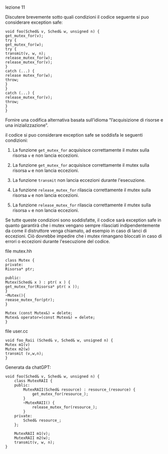 lezione 11

Discutere brevemente sotto quali condizioni il codice seguente si puo considerare exception safe:  
```
void foo(Sched& v, Sched& w, unsigned n) {  
get_mutex_for(v);  
try {  
get_mutex_for(w);  
try {  
transmit(v, w, n);  
release_mutex_for(w);  
release_mutex_for(v);  
}  
catch (...) {  
release mutex_for(w);  
throw;  
}  
}  
catch (...) {  
release_mutex_for(v);  
throw;  
}  
}  
```

Fornire una codifica alternativa basata sull’idioma “l’acquisizione di risorse e una inizializzazione”.


il codice si puo considerare exception safe se soddisfa le seguenti condizioni:

1.  La funzione `get_mutex_for` acquisisce correttamente il mutex sulla risorsa `v` e non lancia eccezioni.
    
2.  La funzione `get_mutex_for` acquisisce correttamente il mutex sulla risorsa `w` e non lancia eccezioni.
    
3.  La funzione `transmit` non lancia eccezioni durante l'esecuzione.
    
4.  La funzione `release_mutex_for` rilascia correttamente il mutex sulla risorsa `w` e non lancia eccezioni.
    
5.  La funzione `release_mutex_for` rilascia correttamente il mutex sulla risorsa `v` e non lancia eccezioni.
    

Se tutte queste condizioni sono soddisfatte, il codice sarà exception safe in quanto garantirà che i mutex vengano sempre rilasciati indipendentemente da come il distruttore venga chiamato, ad esempio in caso di lanci di eccezioni. Ciò dovrebbe impedire che i mutex rimangano bloccati in caso di errori o eccezioni durante l'esecuzione del codice.


file mutex.hh
```
class Mutex {
private:
Risorsa* ptr;

public:
Mutex(Sched& x ) : ptr( x ) {
get_mutex_for(Risorsa* ptr( x ));
}
~Mutex(){
reease_mutex_for(ptr);
}

Mutex (const Mutex&) = delete;
Mutex& operator=(const Mutex&) = delete;
}
```
file user.cc
```
void foo_Raii (Sched& v, Sched& w, unsigned n) {
Mutex m1(v)
Mutex m2(w)
transmit (v,w,n);
}
```



Generata da chatGPT:
```
void foo(Sched& v, Sched& w, unsigned n) {
    class MutexRAII {
    public:
        MutexRAII(Sched& resource) : resource_(resource) {
            get_mutex_for(resource_);
        }
        ~MutexRAII() {
            release_mutex_for(resource_);
        }
    private:
        Sched& resource_;
    };

    MutexRAII m1(v);
    MutexRAII m2(w);
    transmit(v, w, n);
}
```
